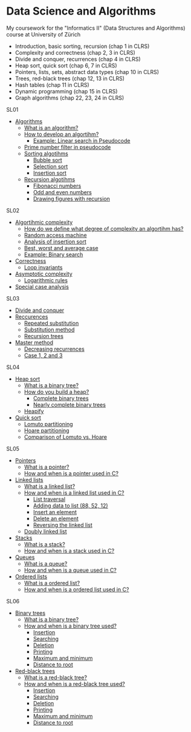 # Data Science and Algorithms
My coursework for the "Informatics II" (Data Structures and Algorithms) course at University of Zürich

- Introduction, basic sorting, recursion (chap 1 in CLRS)
- Complexity and correctness (chap 2, 3 in CLRS)
- Divide and conquer, recurrences (chap 4 in CLRS)
- Heap sort, quick sort (chap 6, 7 in CLRS)
- Pointers, lists, sets, abstract data types (chap 10 in CLRS)
- Trees, red-black trees (chap 12, 13 in CLRS)
- Hash tables (chap 11 in CLRS)
- Dynamic programming (chap 15 in CLRS)
- Graph algorithms (chap 22, 23, 24 in CLRS)

SL01
- [Algorithms](#algorithms)
    - [What is an algorithm?](#what-is-an-algorithm)
    - [How to develop an algortihm?](#how-to-develop-an-algortihm)
      - [Example: Linear search in Pseudocode](#example-linear-search-in-pseudocode)
    - [Prime number filter in pseudocode](#prime-number-filter-in-pseudocode)
    - [Sorting algotihms](#sorting-algotihms)
      - [Bubble sort](#bubble-sort)
      - [Selection sort](#selection-sort)
      - [Insertion sort](#insertion-sort)
    - [Recursion algotihms](#recursion-algotihms)
      - [Fibonacci numbers](#fibonacci-numbers)
      - [Odd and even numbers](#odd-and-even-numbers)
      - [Drawing figures with recursion](#drawing-figures-with-recursion)

SL02
- [Algortihmic complexity](#algortihmic-complexity)
    - [How do we define what degree of complexity an algortihm has?](#how-do-we-define-what-degree-of-complexity-an-algortihm-has)
    - [Random access machine](#random-access-machine)
    - [Analysis of insertion sort](#analysis-of-insertion-sort)
    - [Best, worst and average case](#best-worst-and-average-case)
    - [Example: Binary search](#example-binary-search)
- [Correctness](#correctness)
    - [Loop invariants](#loop-invariants)
- [Asymptotic complexity](#asymptotic-complexity)
    - [Logarithmic rules](#logarithmic-rules)
- [Special case analysis](#special-case-analysis)

SL03
- [Divide and conquer](#divide-and-conquer)
- [Reccurences](#reccurences)
  - [Repeated substitution](#repeated-substitution)
  - [Substitution method](#substitution-method)
  - [Recursion trees](#recursion-trees)
- [Master method](#master-method)
  - [Decreasing recurrences](#decreasing-recurrences)
  - [Case 1, 2 and 3](#case-1-2-and-3)

SL04
- [Heap sort](#heap-sort)
  - [What is a binary tree?](#what-is-a-binary-tree)
  - [How do you build a heap?](#how-do-you-build-a-heap)
    - [Complete binary trees](#complete-binary-trees)
    - [Nearly complete binary trees](#nearly-complete-binary-trees)
  - [Heapify](#heapify)
- [Quick sort](#quick-sort)
  - [Lomuto partitioning](#lomuto-partitioning)
  - [Hoare partitioning](#hoare-partitioning)
  - [Comparison of Lomuto vs. Hoare](#comparison-of-lomuto-vs-hoare)

SL05
- [Pointers](#pointers)
  - [What is a pointer?](#what-is-a-pointer)
  - [How and when is a pointer used in C?](#how-and-when-is-a-pointer-used-in-c)
- [Linked lists](#linked-lists)
  - [What is a linked list?](#what-is-a-linked-list)
  - [How and when is a linked list used in C?](#how-and-when-is-a-linked-list-used-in-c)
    - [List traversal](#list-traversal)
    - [Adding data to list (88, 52, 12)](#adding-data-to-list-88-52-12)
    - [Insert an element](#insert-an-element)
    - [Delete an element](#delete-an-element)
    - [Reversing the linked list](#reversing-the-linked-list)
  - [Doubly linked list](#doubly-linked-list)
- [Stacks](#stacks)
  - [What is a stack?](#what-is-a-stack)
  - [How and when is a stack used in C?](#how-and-when-is-a-stack-used-in-c)
- [Queues](#queues)
  - [What is a queue?](#what-is-a-queue)
  - [How and when is a queue used in C?](#how-and-when-is-a-queue-used-in-c)
- [Ordered lists](#ordered-lists)
  - [What is a ordered list?](#what-is-a-ordered-list)
  - [How and when is a ordered list used in C?](#how-and-when-is-a-ordered-list-used-in-c)

SL06
- [Binary trees](#binary-trees)
  - [What is a binary tree?](#what-is-a-binary-tree)
  - [How and when is a binary tree used?](#how-and-when-is-a-binary-tree-used)
    - [Insertion](#insertion)
    - [Searching](#searching)
    - [Deletion](#deletion)
    - [Printing](https://github.com/ameetmadan/DSA/blob/main/SL06/week6.md#printing)
    - [Maximum and minimum](https://github.com/ameetmadan/DSA/blob/main/SL06/week6.md#maximum-and-minimum)
    - [Distance to root](https://github.com/ameetmadan/DSA/blob/main/SL06/week6.md#distance-to-root)
- [Red-black trees](https://github.com/ameetmadan/DSA/blob/main/SL06/week6.md#red-black-trees)
  - [What is a red-black tree?](https://github.com/ameetmadan/DSA/blob/main/SL06/week6.md#what-is-a-red-black-tree)
  - [How and when is a red-black tree used?](https://github.com/ameetmadan/DSA/blob/main/SL06/week6.md#how-and-when-is-a-red-black-tree-used)
    - [Insertion](https://github.com/ameetmadan/DSA/blob/main/SL06/week6.md#insertion-1)
    - [Searching]([https://github.com/ameetmadan/DSA/blob/main/SL06/week6.md#searching-1)
    - [Deletion](https://github.com/ameetmadan/DSA/blob/main/SL06/week6.md#deletion-1)
    - [Printing](https://github.com/ameetmadan/DSA/blob/main/SL06/week6.md#printing-1)
    - [Maximum and minimum](https://github.com/ameetmadan/DSA/blob/main/SL06/week6.md#maximum-and-minimum-1)
    - [Distance to root]([https://github.com/ameetmadan/DSA/blob/main/SL06/week6.md#distance-to-root-1)